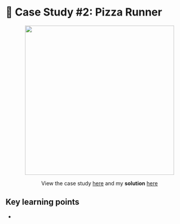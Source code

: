 # 🍕 Case Study #2: Pizza Runner
<p align="center">
<img width="400px"  src="https://8weeksqlchallenge.com/images/case-study-designs/2.png" />
</p>

<p align="center">
View the case study <a href="https://8weeksqlchallenge.com/case-study-2/">here</a> and my <b>solution</b> <a href="https://github.com/nguyennhatquan/8-Week-SQL-Challenge/blob/main/Case%20Study%20%232%20-%20Pizza%20Runner/Answers.md">here</a>
</p>

## **Key learning points**
* 

